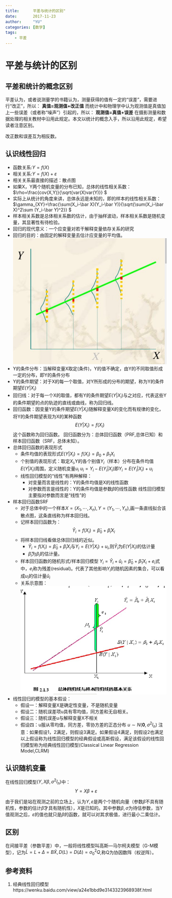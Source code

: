 ```yaml
---
title:      平差与统计的区别"
date:       2017-11-23
author:     "YU"
categories: [数学]
tags:
    - 平差
--- 
```


# 平差与统计的区别

## 平差和统计的概念区别

平差认为，或者说测量学的书籍认为，测量获得的值有一定的“误差”，需要进行“改正”，所以：
**真值=观测值+改正值**
而统计中和物理学中认为观测值是真值加上一些误差（或者称“噪声”）引起的，所以：
**观测值=真值+误差**
在摄影测量和数据处理的相关教材中沿用此规定。本文以统计的概念入手，所以沿用此规定，希望读者注意区别。

改正数和误差互为相反数。

## 认识线性回归

* 函数关系:$Y=f(X)$
* 相关关系:$Y=f(X)+\varepsilon$
* 相关关系最直接的描述：散点图
* 如果X，Y两个随机变量的分布已知，总体的线性相关系数：$\rho=\frac{cov(X,Y)}{\sqrt{var(X)var(Y)}} $
* 实际上从统计的角度来讲，总体永远是未知的，即的样本的线性相关系数：$\gamma_{XY}=\frac{\sum(X_i-\bar X)(Y_i-\bar Y)}{\sqrt{\sum(X_i-\bar X)^2\sum (Y_i-\bar Y)^2}} $
* 样本相关系数是总体相关系数的估计，由于抽样波动，样本相关系数是随机变量，其显著性有待检验。
* 回归的现代意义：一个应变量对若干解释变量依存关系的研究
* 回归的目的：由固定的解释变量去估计应变量的平均值。
![](/images/xy.png)
* Y的条件分布：当解释变量X取定(条件)，Y的值不确定，由Y的不同取值形成一定的分布，即Y的条件分布
* Y的条件期望：对于X的每一个取值，对Y所形成的分布的期望，称为Y的条件期望$E(Y|X_i)$
* 回归线：对于每一个X的取值，都有Y的条件期望$E(Y|X_i)$与之对应，代表这些Y的条件期望的点的轨迹的直线或曲线，称为回归线。
* 回归函数：因变量Y的条件期望$E(Y|X_i)$随解释变量X的变化而有规律的变化，将Y的条件期望表现为X的某种函数
$$E(Y|X_i)=f(X_i)$$
这个函数称为回归函数。
回归函数分为：总体回归函数（PRF,总体已知）和样本回归函数（SRF，总体未知）。
* 总体回归函数的表现形式
    * 条件均值的表现形式$E(Y|X_i)=f(X_i)=\beta_0+\beta_1X_i$
    * 个别值的表现形式：取定$X_i$,Y的各个别值$Y_i$（样本）分布在条件均值$E(Y|X_i)$周围，定义随机变量$u_i$
    $u_i=Y_i-E(Y_i|X_i)$即$Y_i=E(Y_i|X_i)+u_i$
    * 线性回归模型的“线性”有两种解释：
        * 对变量而言是线性的：Y的条件均值是X的线性函数
        * 对参数而言是线性的：Y的条件均值是参数$\beta$的线性函数
    线性回归模型主要指对参数而言是“线性”的
* 样本回归函数SRF
    * 对于总体中的一个样本$X=(X_1,\cdots,X_n),Y=(Y_1,\cdots,Y_n)$,画一条直线拟合该散点图，这条直线称为样本回归线。
    * 记样本回归函数为：
    $$\hat Y_i=f(X_i)=\hat\beta_0+\hat\beta_iX_i$$
    * 将样本回归线看做总体回归线的近似。
        * $\hat Y_i=f(X_i)=\hat\beta_0+\hat\beta_iX_i$与$Y_i=E(Y|X_i)+u_i$,则$\hat Y_i$为$E(Y|X_i)$的估计量
        * $\hat\beta_i$为$\beta_i$的估计量。
    * 样本回归函数的随机形式/样本回归模型
    $Y_i=\hat Y_i+\hat u_i=\hat\beta_0+\hat\beta_1X_i+e_i$式中，$e_i$称为残差(residual)。代表了其他影响$Y_i$的随机因素的集合，可以看成$u_i$的估计量$\hat u_i$
    * 关系示意图：
    ![](/images/regression.png)
* 线性回归的模型的基本假设：
    * 假设一：解释变量X是确定性变量，不是随机变量
    * 假设二：随机误差项u具有零均值，同方差和无自相关。
    * 假设三：随机误差u与解释变量X不相关
    * 假设四：u服从零均值，同方差，零协方差的正态分布
    $u\sim N(\mathbf 0,\sigma^2 I_n)$
    注意：如果假设1，2满足，则假设3满足。如果假设4满足，则假设2也满足
    以上假设称为线性回归模型的经典假设或高斯假设，满足该假设的线性回归模型称为经典线性回归模型(Classical Linear Regression Model,CLRM)



## 认识随机变量

在线性回归模型$(Y,X\beta,\sigma^2I_n)$中：
$$
Y=X\beta+\varepsilon
$$

由于我们是站在观测之前的立场上，认为$Y,\varepsilon$是两个个随机向量（参数$\beta$不具有随机性，参数的估计$\hat\beta$才具有随机性），$X$是已知的。其中参数$\beta,\sigma$为待估参数，当Y值观测之后，$\varepsilon$的值也就只是$\beta$的函数，就可以对其求极值，进行最小二乘估计。

## 区别

在间接平差（参数平差）中，一般将线性模型叫高斯—马尔柯夫模型（G-M模型），记为$\tilde L=L+\Delta=B\tilde X,D(L)=D(\Delta)=\sigma_0^2Q$,称Q为协因数阵（权逆阵）。



## 参考资料
1. 经典线性回归模型https://wenku.baidu.com/view/a24e1bbd9e3143323968938f.html

